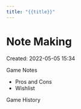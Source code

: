 ```yaml
---
title: "{{title}}"
---
```

# Note Making

Created: 2022-05-05 15:34

Game Notes
-   Pros and Cons
-   Wishlist

Game History

